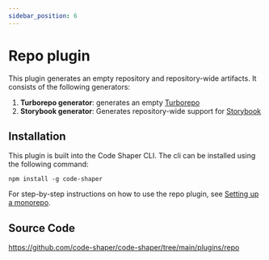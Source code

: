 ```yaml
---
sidebar_position: 6
---
```


# Repo plugin

This plugin generates an empty repository and repository-wide artifacts. It
consists of the following generators:

1. **Turborepo generator**: generates an empty
   [Turborepo](https://turborepo.org/)
2. **Storybook generator**: Generates repository-wide support for
   [Storybook](https://storybook.js.org/)

## Installation

This plugin is built into the Code Shaper CLI. The cli can be installed using
the following command:

```shell
npm install -g code-shaper
```

For step-by-step instructions on how to use the repo plugin, see
[Setting up a monorepo](../getting-started/setting-up-a-monorepo.md).

## Source Code

https://github.com/code-shaper/code-shaper/tree/main/plugins/repo
